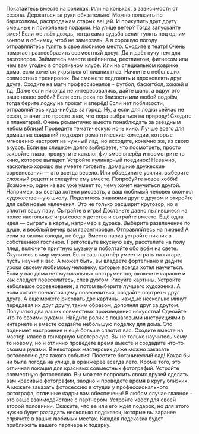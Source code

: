 Покатайтесь вместе на роликах. Или на коньках, в зависимости от сезона. Держаться за руки обязательно!
Можно полазить по барахолкам, распродажам старых вещей. И прикупить друг другу смешные и прикольные подарки.
На улице ветер? Тогда запускайте змея! Если же льёт дождь, тогда сама судьба велит гулять под одним зонтом в обнимку, чтоб не замерзать. А в хорошую погоду отправляйтесь гулять в свое любимое место.
Сходите в театр! Очень помогает разнообразить совместный досуг. Да и даёт кучу тем для разговоров.
Займитесь вместе шейпингом, рестлингом, фитнесом или чем вам угодно в спортивном клубе. Или на специальном коврике дома, если хочется укрыться от лишних глаз. Начните с небольших совместных тренировок. Вы сможете подгонять и вдохновлять друг друга.
Сходите на матч профессионалов - футбол, баскетбол, хоккей и т.д. Даже если никогда не интересовались, дайте шанс, а вдруг это ваше новое хобби?
Если есть река по близости или любой водоём, тогда берите лодку на прокат и вперёд! Если нет поблизости, отправляйтесь куда-нибудь за город. Ну, а если для лодки сейчас не сезон, значит это просто знак, что пора выбраться на природу!
Сходите в планетарий. Очень романтично вместе понаблюдать за звёздным небом вблизи!
Проведите тематическую ночь кино. Лучше всего для домашних свиданий подходят романтические комедии, которые мгновенно настроят на нужный лад, но исходите, конечно же, из своих вкусов. Если вы слишком долго выбираете, что посмотреть, просто закройте глаза, прокрутите каталог фильмов вперёд и посмотрите то кино, которое выпадет.
Устройте кулинарный поединок! Неважно, насколько хорошо вы умеете готовить: домашние дружеские соревнования — это всегда весело. Или объедините усилия, выберите сложный рецепт и следуйте ему вместе.
Попробуйте новое хобби! Возможно, один из вас уже умеет то, чему хочет научиться другой. Например, вы всегда хотели рисовать, а ваш любимый человек окончил художественную школу. Поделитесь знаниями друг с другом и откройте для себя новые увлечения. Это не только расширит кругозор, но и сплотит вашу пару.
Сыграйте в игры! Достаньте давно пылившиеся на полке настольные игры своего детства и сыграйте вместе. Ещё одна идея — сыграть в карты, например в дурака. Выберите развлечение по душе, и весёлый вечер вам гарантирован.
Отправляйтесь на пикник! А если за окном холода, не беда. Вместо парка устройте пикник в собственной гостиной. Приготовьте вкусную еду, расстелите на полу плед, включите приятную музыку и поболтайте обо всём на свете.
Окунитесь в мир музыки. Если ваш партнёр умеет играть на гитаре, пусть научит и вас. А может быть, вы владеете фортепиано и дадите уроки своему любимому человеку, которые всегда хотел научиться. Если у вас дома нет музыкальных инструментов, включите караоке и как следует повеселитесь, спев дуэтом.
Рисуйте картины. Устройте небольшое соревнование, а потом выберите лучшего художника. А если хотите по‑настоящему повеселиться, создайте портреты друг друга. А еще можете рисовать две картины, каждые несколько минут передавая их друг другу, таким образом, дополняя друг за другом. Получатся два ваших совместных произведения искусства!
Сделайте что‑то своими руками. Найдите ролик с пошаговыми инструкциями в интернете и вместе создайте небольшую поделку для дома. Это поднимет настроение и ещё больше сплотит вас.
Сходите вместе на мастер-класс в гончарную мастерскую. Вы не только научитесь чему-то новому, но и отлично проведете время вместе и создадите что-то своими руками. В некоторых мастерских даже можно заказать фотосессию для такого события!
Посетите ботанический сад! Какая бы ни была погода на улице, в оранжерее всегда лето. Кроме того, это отличная локация для красивых совместных фотографий.
Устройте совместную фотосессию. Вы можете попросить своих друзей сделать вам красивые фотографии, заодно и проведете время в кругу близких. А можете заказать фотосессию в студии у профессионального фотографа, отличные кадры вам обеспечены! В любом случае главное - это ваше взаимодействие с партнером.
Устройте квест для своей второй половинки. Скажите, что ее или его ждёт подарок, но для этого нужно будет разгадать несколько подсказок, которые вы заранее спрячете в ваших любимых местах. Каждая подсказка будет приближать вашего партнера к подарку.